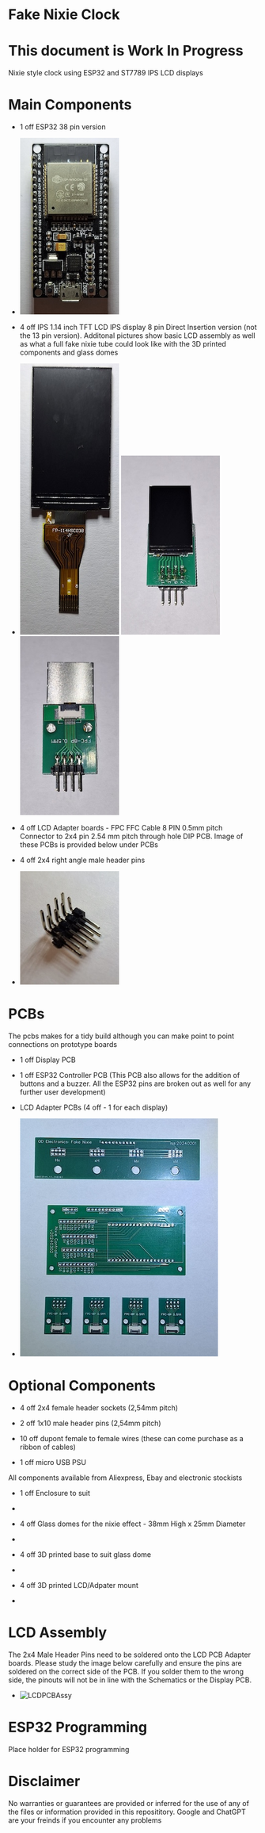 # Fake Nixie Clock
# This document is Work In Progress
Nixie style clock using ESP32 and ST7789 IPS LCD displays

# Main Components

- 1 off ESP32 38 pin version 
- ![ESP32](/images/ESP32.jpg)
  
- 4 off IPS 1.14 inch TFT LCD IPS display 8 pin Direct Insertion version (not the 13 pin version).  Additonal pictures show basic LCD assembly as well as what a full fake nixie tube could look like with the 3D printed components and glass domes
- ![LCD](/images/LCD.jpg) ![LCDAssyFront](images/PCB_Assy_Front.jpg) ![LCDAssyRear](images/PCB_Assy_Rear.jpg)

- 4 off LCD Adapter boards - FPC FFC Cable 8 PIN 0.5mm pitch Connector to 2x4 pin 2.54 mm pitch through hole DIP PCB.  Image of these PCBs is provided below under PCBs
  
- 4 off 2x4 right angle male header pins
- ![LCDPCBHeader](/images/2x4MHeader.jpg)



# PCBs

The pcbs makes for a tidy build although you can make point to point connections on prototype boards
- 1 off Display PCB 
- 1 off ESP32 Controller PCB (This PCB also allows for the addition of buttons and a buzzer.  All the ESP32 pins are broken out as well for any further user development)
- LCD Adapter PCBs (4 off - 1 for each display)
 
- ![PCBs](/images/PCBs.jpg)

# Optional Components

- 4 off 2x4 female header sockets (2,54mm pitch)
  
- 2 off 1x10 male header pins (2,54mm pitch)
  
- 10 off dupont female to female wires (these can come purchase as a ribbon of cables)
  
- 1 off micro USB PSU

All components available from Aliexpress, Ebay and electronic stockists


- 1 off Enclosure to suit
- 

- 4 off Glass domes for the nixie effect - 38mm High x 25mm Diameter
- 

- 4 off 3D printed base to suit glass dome
-

- 4 off 3D printed LCD/Adpater mount
-

# LCD Assembly

The 2x4 Male Header Pins need to be soldered onto the LCD PCB Adapter boards.  Please study the image below carefully and ensure the pins are soldered on the correct side of the PCB.  If you solder them to the wrong side, the pinouts will not be in line with the Schematics or the Display PCB.

- ![LCDPCBAssy](/images/LCD_PCB_Assy.jpg)


# ESP32 Programming
Place holder for ESP32 programming


# Disclaimer

No warranties or guarantees are provided or inferred for the use of any of the files or information provided in this reposititory.
Google and ChatGPT are your freinds if you encounter any problems
